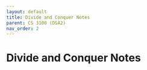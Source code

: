```yaml
---
layout: default
title: Divide and Conquer Notes
parent: CS 3100 (DSA2)
nav_order: 2
---
```

# Divide and Conquer Notes